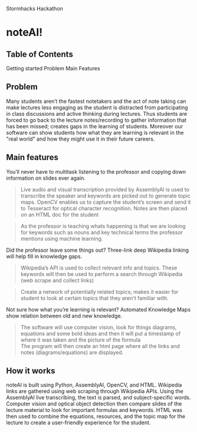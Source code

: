 Stormhacks Hackathon 

# noteAI!

## Table of Contents

Getting started
Problem 
Main Features 

## Problem

Many students aren’t the fastest notetakers and the act of note taking can make lectures less engaging as the student is distracted from participating in class discussions and active thinking during lectures. Thus students are forced to go back to the lecture notes/recording to gather information that has been missed; creates gaps in the learning of students. Moreover our software can show students how what they are learning is relevant in the "real world" and how they might use it in their future careers. 


## Main features 

You’ll never have to multitask listening to the professor and copying down information on slides ever again. 
>Live audio and visual transcription provided by AssemblyAI is used to transcribe the speaker and keywords are picked out to generate topic maps. OpenCV enables us to capture the student’s screen and send it to Tesseract for optical character recognition. Notes are then placed on an HTML doc for the student

>As the professor is teaching whats happening is that we are looking for keywords such as nouns and key technical terms the professor mentions using machine learning.
 
Did the professor leave some things out? Three-link deep Wikipedia linking will help fill in knowledge gaps.
>Wikipedia’s API is used to collect relevant info and topics. These keywords will then be used to perform a search through Wikipedia (web scrape and collect links) 

>Create a network of potentially related topics; makes it easier for student to look at certain topics that they aren't familiar with. 

Not sure how what you’re learning is relevant? Automated Knowledge Maps show relation between old and new knowledge.
>The software will use computer vision, look for things diagrams, equations and some bold ideas and then it will put a timestamp of where it was taken and the picture of the formula  
>The program will then create an html page where all the links and notes (diagrams/equations) are displayed.

## How it works

noteAI is built using Python, AssemblyAI, OpenCV, and HTML. Wikipedia links are gathered using web scraping through Wikipedia APIs. Using the AssemblyAI live transcribing, the text is parsed, and subject-specific words. Computer vision and optical object detection then compare slides of the lecture material to look for important formulas and keywords. HTML was then used to combine the equations, resources, and the topic map for the lecture to create a user-friendly experience for the student.
